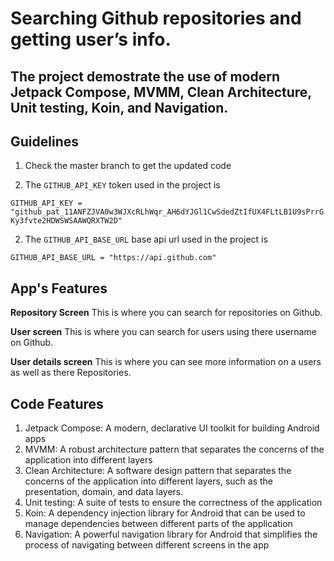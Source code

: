 # Searching Github repositories and getting user’s info.

## The project demostrate the use of modern Jetpack Compose, MVMM, Clean Architecture, Unit testing, Koin, and Navigation.

## Guidelines
1. Check the master branch to get the updated code
   
3. The `GITHUB_API_KEY` token used in the project is

`GITHUB_API_KEY = "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"`

2. The `GITHUB_API_BASE_URL` base api url used in the project is

`GITHUB_API_BASE_URL = "https://api.github.com"`


  
## App's Features

**Repository Screen**
This is where you can search for repositories on Github.

**User screen**
This is where you can search for users using there username on Github.

**User details screen**
This is where you can see more information on a users as well as there Repositories.

## Code Features
1. Jetpack Compose: A modern, declarative UI toolkit for building Android apps
2. MVMM: A robust architecture pattern that separates the concerns of the application into different layers
3. Clean Architecture: A software design pattern that separates the concerns of the application into different layers, such as the presentation, domain, and data layers.
4. Unit testing: A suite of tests to ensure the correctness of the application
5. Koin: A dependency injection library for Android that can be used to manage dependencies between different parts of the application
6. Navigation: A powerful navigation library for Android that simplifies the process of navigating between different screens in the app
